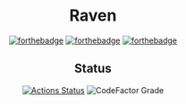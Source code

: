 <div align="center">

<h1>Raven</h1>

[![forthebadge](https://forthebadge.com/images/badges/made-with-c-sharp.svg)](https://forthebadge.com)
[![forthebadge](https://forthebadge.com/images/badges/built-with-love.svg)](https://forthebadge.com)
[![forthebadge](https://forthebadge.com/images/badges/kinda-sfw.svg)](https://forthebadge.com)

</div>

<div align="center">

<h2>Status</h2>

[![Actions Status](https://github.com/KernelErr0r/Raven/workflows/.NET%20Core%20CI/badge.svg)](https://github.com/KernelErr0r/Raven/actions)
![CodeFactor Grade](https://img.shields.io/codefactor/grade/github/KernelErr0r/Raven/master)

</div>